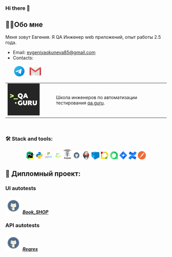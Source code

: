 ### Hi there 👋

## 👩‍💻Обо мне
Меня зовут Евгения.
Я QA Инженер web приложений, опыт работы 2.5 года.


- Email: evgeniyaokuneva85@gmail.com
- Contacts:

<p>
  &#8287;&#8287;&#8287;&#8287;&#8287;
  <a href="https://t.me/EvaOkuneva"><img width="39px" alt="Telegram" title="Telegram" src="images/social/tg2.png"/></a>
  &#8287;
  <a href="https://mail.google.com/mail/u/0/?ogbl#inbox?compose=DmwnWrRlRjJHDstQKfqbBPWsvShdDGglmJpTgrQTFhgFrjKxlzLzcBxlDMljTmFtKvHVPrvVsfKQ"><img width="39px" alt="Write me Email" title="Gmail" src="images/social/gmail.png"/></a>
</p>


<table width="100%" border='0'>
    <tr><td width="30%" valign="bottom"><img src="images/logo/qa.jpg"/></td><td valign="middle">Школа инженеров по автоматизации тестирования <a target="_blank" href="https://qa.guru">qa.guru</a>.</td></tr>
</table>
  </br>

### 🛠️ Stack and tools:
<p  align="center">
  <code><img width="5%" title="Pycharm" src="images/logo/pycharm.png"></code>
  <code><img width="5%" title="Python" src="images/logo/python.png"></code>
  <code><img width="5%" title="Pytest" src="images/logo/pytest.png"></code>
  <code><img width="5%" title="Selene" src="images/logo/selene.png"></code>
  <code><img width="5%" title="Requests" src="images/logo/requests.png"></code>
  <code><img width="5%" title="GitHub" src="images/logo/github.png"></code>
  <code><img width="5%" title="Jenkins" src="images/logo/jenkins.png"></code>
  <code><img width="5%" title="Selenoid" src="images/logo/selenoid.png"></code>
  <code><img width="5%" title="Allure Report" src="images/logo/allure_report.png"></code>
  <code><img width="5%" title="Allure TestOps" src="images/logo/allure_testops.png"></code>
  <code><img width="5%" title="Jira" src="images/logo/jira.png"></code>
  <code><img width="5%" title="Confluence" src="images/logo/confluence.png"></code>
  <code><img width="5%" title="Postman" src="images/logo/postman.png"></code>
</p>

## 💾 Дипломный проект:
### UI autotests
##### <img width="10%" title="GitHub" src="images/logo/github.png"> [Book_SHOP](https://github.com/EvaOk85/Book_Shop_Diplom_UI_tests)

### API autotests
##### <img width="10%" title="GitHub" src="images/logo/github.png"> [Reqres]()
&#8287;&#8287;&#8287;&#8287;&#8287;
